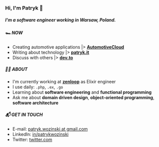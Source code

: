 ### Hi, I'm Patryk 👋

##### I'm a software engineer working in Warsaw, Poland.

##### 🏎 NOW

- Creating automotive applications |> **[AutomotiveCloud](https://github.com/AutomotiveCloud)**
- Writing about technology |> **[patryk.it](https://patryk.it)**
- Discuss with others |> **[dev.to](https://dev.to/patryk)**

##### 👨‍💻 ABOUT

- I'm currently working at **[zenloop](https://zenloop.com/en)** as Elixir engineer
- I use daily: `.php`, `.ex`, `.go`
- Learning about **software engineering** and **functional programming**
- Ask me about **domain driven design**, **object-oriented programming**, **software architecture**

##### 📬 GET IN TOUCH

- E-mail: [patryk.wozinski at gmail.com](patryk.wozinski@gmail.com)
- LinkedIn: [in/patrykwozinski](https://www.linkedin.com/in/patrykwozinski/)
- Twitter: [twitter.com](https://twitter.com/patrykwozinski)
